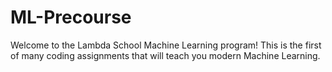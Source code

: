# ML-Precourse
Welcome to the Lambda School Machine Learning program! This is the first of many coding assignments that will teach you modern Machine Learning.
